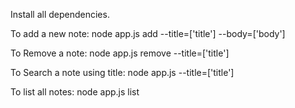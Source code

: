 Install all dependencies.

To add a new note: node app.js add --title=['title'] --body=['body']

To Remove a note: node app.js remove --title=['title']

To Search a note using title: node app.js --title=['title']

To list all notes: node app.js list
